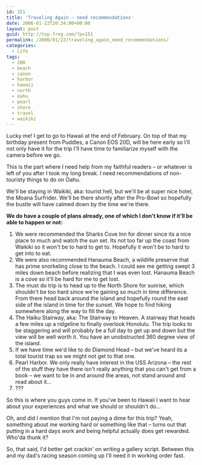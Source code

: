 ```yaml
---
id: 151
title: 'Traveling Again – need recommendations'
date: 2006-01-22T20:34:00+00:00
layout: post
guid: http://top-frog.com/?p=151
permalink: /2006/01/22/traveling_again_need_recommendations/
categories:
  - Life
tags:
  - 20D
  - beach
  - canon
  - harbor
  - hawaii
  - north
  - oahu
  - pearl
  - shore
  - travel
  - waikiki
---
```

Lucky me! I get to go to Hawaii at the end of February. On top of that my birthday present from Puddles, a Canon EOS 20D, will be here early so I'll not only have it for the trip I'll have time to familiarize myself with the camera before we go.

This is the part where I need help from my faithful readers – or whatever is left of you after I took my long break. I need recommendations of non-touristy things to do on Oahu.



We'll be staying in Waikiki, aka: tourist hell, but we'll be at super nice hotel, the Moana Surfrider. We'll be there shortly after the Pro-Bowl so hopefully the bustle will have calmed down by the time we're there.

**We do have a couple of plans already, one of which I don't know if it'll be able to happen or not:**

  1. We were recommended the Sharks Cove Inn for dinner since its a nice place to much and watch the sun set. Its not too far up the coast from Waikiki so it won't be to hard to get to. Hopefully it won't be to hard to get into to eat. 
  2. We were also recommended Hanauma Beach, a wildlife preserve that has prime snorkeling close to the beach. I could see me getting swept 3 miles down beach before realizing that I was even lost. Hanauma Beach is a cove so it'll be hard for me to get lost. 
  3. The must do trip is to head up to the North Shore for sunrise, which shouldn't be too hard since we're gaining so much in time difference. From there head back around the island and hopefully round the east side of the island in time for the sunset. We hope to find hiking somewhere along the way to fill the day. 
  4. The Haiku Stairway, aka: The Stairway to Heaven. A stairway that heads a few miles up a ridgeline to finally overlook Honolulu. The trip looks to be staggering and will probably be a full day to get up and down but the view will be well worth it. You have an unobstructed 360 degree view of the island. 
  5. If we have time we'd like to do Diamond Head – but we've heard its a total tourist trap so we might not get to that one. 
  6. Pearl Harbor. We only really have interest in the USS Arizona – the rest of the stuff they have there isn't really anything that you can't get from a book – we want to be in and around the areas, not stand around and read about it… 
  7. ??? 

So this is where you guys come in. If you've been to Hawaii I want to hear about your experiences and what we should or shouldn't do…

Oh, and did I mention that I'm not paying a dime for this trip? Yeah, something about me working hard or something like that – turns out that putting in a hard days work and being helpful actually does get rewarded. Who'da thunk it?

So, that said, I'd better get crackin' on writing a gallery script. Between this and my dad's racing season coming up I'll need it in working order fast.